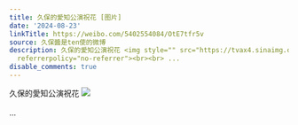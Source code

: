```yaml
---
title: 久保的愛知公演祝花 [图片]
date: '2024-08-23'
linkTitle: https://weibo.com/5402554084/OtE7tfr5v
source: 久保醬是ten使的微博
description: 久保的愛知公演祝花 <img style="" src="https://tvax4.sinaimg.cn/large/005TCz76gy1hsy61xrma2j30lb0sg797.jpg"
  referrerpolicy="no-referrer"><br><br> ...
disable_comments: true
---
```

久保的愛知公演祝花 <img style="" src="https://tvax4.sinaimg.cn/large/005TCz76gy1hsy61xrma2j30lb0sg797.jpg" referrerpolicy="no-referrer"><br><br> ...